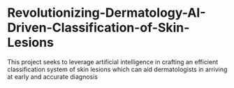 # Revolutionizing-Dermatology-AI-Driven-Classification-of-Skin-Lesions
This project seeks to leverage artificial intelligence in crafting an efficient classification system of skin lesions which can aid dermatologists in arriving at early and accurate diagnosis
